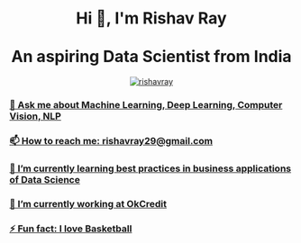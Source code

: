 <h1 align="center"> Hi 👋, I'm Rishav Ray<br><br>
  An aspiring Data Scientist from India</h1>
<p align="center"><a href="https://www.linkedin.com/in/rishavray/"><img src="https://github.com/theRay07/theRay07.github.io/blob/master/img/linkedin.png" alt="rishavray"/> </p>
  
<h3>💬 Ask me about Machine Learning, Deep Learning, Computer Vision, NLP</h3>
<h3>📫 How to reach me:  rishavray29@gmail.com </h3>
<h3>🌱 I’m currently learning best practices in business applications of Data Science</h3>
<h3>🔭 I’m currently working at OkCredit</h3>
<h3>⚡ Fun fact: I love Basketball</h3>


